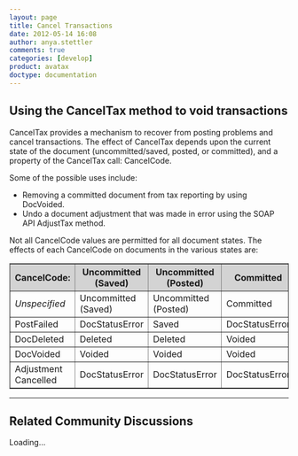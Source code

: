 ```yaml
---
layout: page
title: Cancel Transactions
date: 2012-05-14 16:08
author: anya.stettler
comments: true
categories: [develop]
product: avatax
doctype: documentation
---
```

<h2>Using the CancelTax method to void transactions</h2>
CancelTax provides a mechanism to recover from posting problems and cancel transactions. The effect of CancelTax depends upon the current state of the document (uncommitted/saved, posted, or committed), and a property of the CancelTax call: CancelCode.

Some of the possible uses include:
<ul>
	<li>Removing a committed document from tax reporting by using DocVoided.</li>
	<li>Undo a document adjustment that was made in error using the SOAP API AdjustTax method.</li>
</ul>
Not all CancelCode values are permitted for all document states. The effects of each CancelCode on documents in the various states are:
<table border="1" width="620" cellspacing="0" cellpadding="5">
<thead style="background-color: lightgray;">
<tr>
<th>CancelCode:</th>
<th>Uncommitted (Saved)</th>
<th>Uncommitted (Posted)</th>
<th>Committed</th>
<th>Committed (Adjusted)</th>
<th>Voided</th>
</tr>
</thead>
<tbody>
<tr>
<td><em>Unspecified</em></td>
<td>Uncommitted (Saved)</td>
<td>Uncommitted (Posted)</td>
<td>Committed</td>
<td>Committed (Adjusted)</td>
<td>Voided</td>
</tr>
<tr>
<td>PostFailed</td>
<td>DocStatusError</td>
<td>Saved</td>
<td>DocStatusError</td>
<td>DocStatusError</td>
<td>DocStatusError</td>
</tr>
<tr>
<td>DocDeleted</td>
<td>Deleted</td>
<td>Deleted</td>
<td>Voided</td>
<td>Voided</td>
<td>Deleted</td>
</tr>
<tr>
<td>DocVoided</td>
<td>Voided</td>
<td>Voided</td>
<td>Voided</td>
<td>Voided</td>
<td>Voided</td>
</tr>
<tr>
<td>Adjustment Cancelled</td>
<td>DocStatusError</td>
<td>DocStatusError</td>
<td>DocStatusError</td>
<td>Removes last adjustment.</td>
<td>DocStatusError</td>
</tr>
</tbody>
</table>


<hr />

<h2>Related Community Discussions</h2>
<div id="gsfn_list_widget">
<div id="gsfn_content">Loading...</div>
</div>
<script src="https://getsatisfaction.com/avalara/widgets/javascripts/f585970/widgets.js" type="text/javascript"></script><script src="https://getsatisfaction.com/avalara/topics.widget?callback=gsfnTopicsCallback&amp;length=240&amp;limit=5&amp;sort=recently_active&amp;user_defined_code=cancel" type="text/javascript"></script>
<div id="getsat-widget-8157"></div>
<script src="https://loader.engage.gsfn.us/loader.js" type="text/javascript"></script><script type="text/javascript">// <![CDATA[
if (typeof GSFN !== "undefined") { GSFN.loadWidget(8157,{"containerId":"getsat-widget-8157"}); }
// ]]></script>
